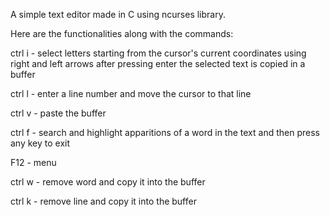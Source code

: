 A simple text editor made in C using ncurses library.

Here are the functionalities along with the commands:

ctrl i - select letters starting from the cursor's current coordinates using right and left arrows
         after pressing enter the selected text is copied in a buffer

ctrl l - enter a line number and move the cursor to that line

ctrl v - paste the buffer 

ctrl f - search and highlight apparitions of a word in the text and then press any key to exit

F12 - menu 

ctrl w - remove word and copy it into the buffer

ctrl k - remove line and copy it into the buffer
